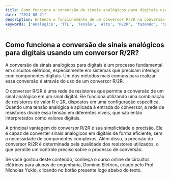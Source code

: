 ```yaml
---
title: Como funciona a conversão de sinais analógicos para digitais usando um conversor R/2R?
date: "2024-08-21"
description: Entenda o funcionamento de um conversor R/2R na conversão de sinais analógicos para digitais.
keywords: ['Analógico', 'TTL', 'Tensão', 'Alto', 'R/2R', 'fazendo', 'componente']
---
```


## Como funciona a conversão de sinais analógicos para digitais usando um conversor R/2R?

A conversão de sinais analógicos para digitais é um processo fundamental em circuitos elétricos, especialmente em sistemas que precisam interagir com componentes digitais. Um dos métodos mais comuns para realizar essa conversão é através do uso de um conversor R/2R.

O conversor R/2R é uma rede de resistores que permite a conversão de um sinal analógico em um sinal digital. Ele funciona utilizando uma combinação de resistores de valor R e 2R, dispostos em uma configuração específica. Quando uma tensão analógica é aplicada à entrada do conversor, a rede de resistores divide essa tensão em diferentes níveis, que são então interpretados como valores digitais.

A principal vantagem do conversor R/2R é sua simplicidade e precisão. Ele é capaz de converter sinais analógicos em digitais de forma eficiente, sem a necessidade de componentes complexos. Além disso, a precisão do conversor R/2R é determinada pela qualidade dos resistores utilizados, o que permite um controle preciso sobre o processo de conversão.

Se você gostou deste conteúdo, conheça o curso online de circuitos elétricos para alunos de engenharia, Domínio Elétrico, criado pelo Prof. Nicholas Yukio, clicando no botão presente logo abaixo do texto.